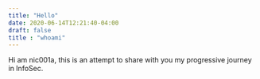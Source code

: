 ```yaml
---
title: "Hello"
date: 2020-06-14T12:21:40-04:00
draft: false 
title : "whoami"
---
```

Hi am nic001a, this is an attempt to share with you my progressive journey in InfoSec.


